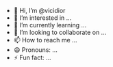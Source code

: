 - 👋 Hi, I’m @vicidior
- 👀 I’m interested in ...
- 🌱 I’m currently learning ...
- 💞️ I’m looking to collaborate on ...
- 📫 How to reach me ...
- 😄 Pronouns: ...
- ⚡ Fun fact: ...

<!---
vicidior/vicidior is a ✨ special ✨ repository because its `README.md` (this file) appears on your GitHub profile.
You can click the Preview link to take a look at your changes.
--->
